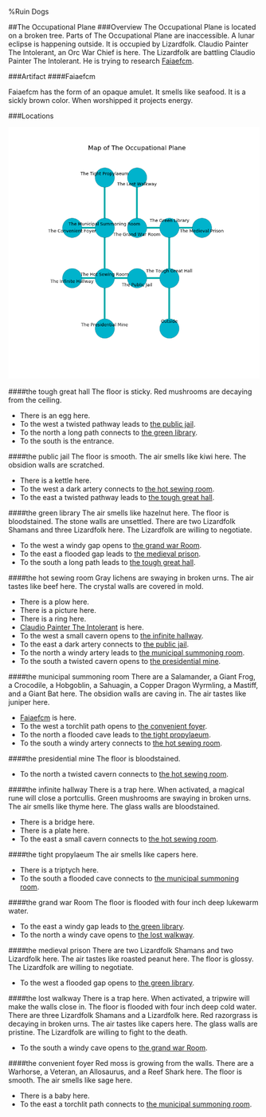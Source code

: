 %Ruin Dogs

##The Occupational Plane
###Overview
The Occupational Plane is located on a broken tree. Parts of The Occupational Plane are inaccessible. A lunar eclipse is happening outside. It is occupied by Lizardfolk. <a name="Claudio-Painter-The-Intolerant"></a>Claudio Painter The Intolerant, an Orc War Chief is here. The Lizardfolk are battling Claudio Painter The Intolerant. He  is trying to research [Faiaefcm](#Faiaefcm). 



###Artifact
####<a name="Faiaefcm"></a>Faiaefcm


Faiaefcm has the form of an opaque amulet. It smells like seafood. It is a sickly brown color. When worshipped it projects energy. 





###Locations


![](../v2/images/The-Occupational-Plane.png)

####<a name="the-tough-great-hall"></a>the tough great hall
The floor is sticky. Red mushrooms are decaying from the ceiling. 



* There is an egg here.
* To the west a twisted pathway leads to [the public jail](#the-public-jail).
* To the north a long path connects to [the green library](#the-green-library).
* To the south is the entrance.


####<a name="the-public-jail"></a>the public jail
The floor is smooth. The air smells like kiwi here. The obsidion walls are scratched. 



* There is a kettle here.
* To the west a dark artery connects to [the hot sewing room](#the-hot-sewing-room).
* To the east a twisted pathway leads to [the tough great hall](#the-tough-great-hall).


####<a name="the-green-library"></a>the green library
The air smells like hazelnut here. The floor is bloodstained. The stone walls are unsettled. There are two Lizardfolk Shamans and three Lizardfolk here. The Lizardfolk are willing to negotiate. 



* To the west a windy gap opens to [the grand war Room](#the-grand-war-Room).
* To the east a flooded gap leads to [the medieval prison](#the-medieval-prison).
* To the south a long path leads to [the tough great hall](#the-tough-great-hall).


####<a name="the-hot-sewing-room"></a>the hot sewing room
Gray lichens are swaying in broken urns. The air tastes like beef here. The crystal walls are covered in mold. 



* There is a plow here.
* There is a picture here.
* There is a ring here.
* [Claudio Painter The Intolerant](#Claudio-Painter-The-Intolerant) is here.
* To the west a small cavern opens to [the infinite hallway](#the-infinite-hallway).
* To the east a dark artery connects to [the public jail](#the-public-jail).
* To the north a windy artery leads to [the municipal summoning room](#the-municipal-summoning-room).
* To the south a twisted cavern opens to [the presidential mine](#the-presidential-mine).


####<a name="the-municipal-summoning-room"></a>the municipal summoning room
There are a Salamander, a Giant Frog, a Crocodile, a Hobgoblin, a Sahuagin, a Copper Dragon Wyrmling, a Mastiff, and a Giant Bat here. The obsidion walls are caving in. The air tastes like juniper here. 



* [Faiaefcm](#Faiaefcm) is here.
* To the west a torchlit path opens to [the convenient foyer](#the-convenient-foyer).
* To the north a flooded cave leads to [the tight propylaeum](#the-tight-propylaeum).
* To the south a windy artery connects to [the hot sewing room](#the-hot-sewing-room).


####<a name="the-presidential-mine"></a>the presidential mine
The floor is bloodstained. 



* To the north a twisted cavern connects to [the hot sewing room](#the-hot-sewing-room).


####<a name="the-infinite-hallway"></a>the infinite hallway
There is a trap here. When activated, a magical rune will close a portcullis. Green mushrooms are swaying in broken urns. The air smells like thyme here. The glass walls are bloodstained. 



* There is a bridge here.
* There is a plate here.
* To the east a small cavern connects to [the hot sewing room](#the-hot-sewing-room).


####<a name="the-tight-propylaeum"></a>the tight propylaeum
The air smells like capers here. 



* There is a triptych here.
* To the south a flooded cave connects to [the municipal summoning room](#the-municipal-summoning-room).


####<a name="the-grand-war-Room"></a>the grand war Room
The floor is flooded with four inch deep lukewarm water. 



* To the east a windy gap leads to [the green library](#the-green-library).
* To the north a windy cave opens to [the lost walkway](#the-lost-walkway).


####<a name="the-medieval-prison"></a>the medieval prison
There are two Lizardfolk Shamans and two Lizardfolk here. The air tastes like roasted peanut here. The floor is glossy. The Lizardfolk are willing to negotiate. 



* To the west a flooded gap opens to [the green library](#the-green-library).


####<a name="the-lost-walkway"></a>the lost walkway
There is a trap here. When activated, a tripwire will make the walls close in. The floor is flooded with four inch deep cold water. There are three Lizardfolk Shamans and a Lizardfolk here. Red razorgrass is decaying in broken urns. The air tastes like capers here. The glass walls are pristine. The Lizardfolk are willing to fight to the death. 



* To the south a windy cave opens to [the grand war Room](#the-grand-war-Room).


####<a name="the-convenient-foyer"></a>the convenient foyer
Red moss is growing from the walls. There are a Warhorse, a Veteran, an Allosaurus, and a Reef Shark here. The floor is smooth. The air smells like sage here. 



* There is a baby here.
* To the east a torchlit path connects to [the municipal summoning room](#the-municipal-summoning-room).


